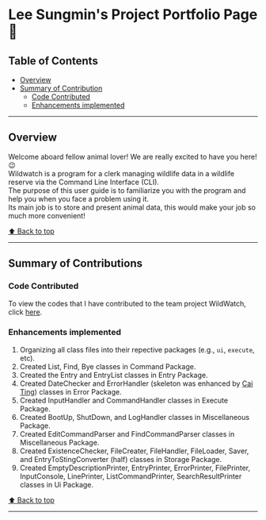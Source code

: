 # Lee Sungmin's Project Portfolio Page 🦈
  
## Table of Contents  
- [Overview](https://ay2324s1-cs2113t-w11-2.github.io/tp/team/woodenclock.html#overview)  
- [Summary of Contribution](https://ay2324s1-cs2113t-w11-2.github.io/tp/team/woodenclock.html#summary-of-contributions)  
    - [Code Contributed](https://ay2324s1-cs2113t-w11-2.github.io/tp/team/woodenclock.html#code-contributed)  
    - [Enhancements implemented](https://ay2324s1-cs2113t-w11-2.github.io/tp/team/woodenclock.html#enhancements-implemented)  
  
--------------------------------------------------------------------------------------------------------------------------------------  
  
## Overview  
Welcome aboard fellow animal lover! We are really excited to have you here! 😉  
Wildwatch is a program for a clerk managing wildlife data in a wildlife reserve via the Command Line Interface (CLI).  
The purpose of this user guide is to familiarize you with the program and help you when you face a problem using it.  
Its main job is to store and present animal data, this would make your job so much more convenient!  

[⬆ Back to top](https://ay2324s1-cs2113t-w11-2.github.io/tp/team/woodenclock.html#table-of-contents)  
  
--------------------------------------------------------------------------------------------------------------------------------------  

## Summary of Contributions  

### Code Contributed
To view the codes that I have contributed to the team project WildWatch, click [here](https://nus-cs2113-ay2324s1.github.io/tp-dashboard/?search=woodenclock&breakdown=true).  
  
### Enhancements implemented  
1. Organizing all class files into their repective packages (e.g., `ui`, `execute`, etc).  
2. Created List, Find, Bye classes in Command Package.  
3. Created the Entry and EntryList classes in Entry Package.  
4. Created DateChecker and ErrorHandler (skeleton was enhanced by [Cai Ting](https://ay2324s1-cs2113t-w11-2.github.io/tp/team/lctxct.html)) classes in Error Package.  
5. Created InputHandler and CommandHandler classes in Execute Package.  
6. Created BootUp, ShutDown, and LogHandler classes in Miscellaneous Package.  
7. Created EditCommandParser and FindCommandParser classes in Miscellaneous Package.  
8. Created ExistenceChecker, FileCreater, FileHandler, FileLoader, Saver, and EntryToStingConverter (half) classes in Storage Package.  
9. Created EmptyDescriptionPrinter, EntryPrinter, ErrorPrinter, FilePrinter, InputConsole, LinePrinter, ListCommandPrinter, SearchResultPrinter classes in Ui Package.  
  
[⬆ Back to top](https://ay2324s1-cs2113t-w11-2.github.io/tp/team/woodenclock.html#table-of-contents)  
  
--------------------------------------------------------------------------------------------------------------------------------------  
